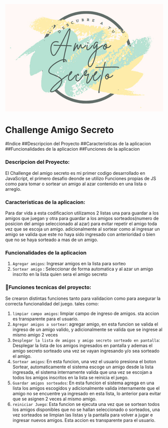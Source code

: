 ![Descubre a tu amigo Secreto](https://github.com/Saya-Sayita/challenge-amigo-secreto-main/blob/main/Logo.jpg)
<h1> Challenge Amigo Secreto </h1>
#Indice
##Descripcion del Proyecto
##Caracteristicas de la aplicacion
##Funcionalidades de la aplicacion
##Funciones de la aplicacion

### Descripcion del Proyecto:
El Challenge del amigo secreto es mi primer codigo desarrollado en JavaScript, el primero desafio deonde se utilizo Funciones propias de JS como para tomar o sortear un amigo al azar contenido en una lista o arreglo.

### Caracteristicas de la aplicacion: 
Para dar vida a esta codificacion utilizamos 2 listas una para guardar a los amigos que juegan y otra para guardar a los amigos sorteados(numero de posicion del amigo seleccionado al azar) para evitar repetir el amigo toda vez que se escoja un amigo. adicionalmente al sortear como al ingresar un amigo se valida que este no haya sido ingresado con anterioridad o bien que no se haya sorteado a mas de un amigo. 

### Funcionalidades de la aplicacion
1. `Agregar amigos`: Ingresar amigos en la lista para sorteo
2. `Sortear amigo` : Seleccionar de forma automatica y al azar un amigo inscrito en la lista quien sera el amigo secreto
   
### :hammer:Funciones tecnicas del proyecto:
Se crearon distintas funciones tanto para validacion como para asegurar la correcta funcionalidad del juego. tales como:
1. `limpiar campo amigos`: limpiar campo de ingreso de amigos. sta accion es transparente para el usuario.
2. `Agregar amigos a sortear`: agregar amigo, en esta funcion se valida el ingreso de un amigo valido, y adicionalmente se valida que se ingrese al mismo amigo 2 veces
3. `Desplegar la lista de amigos y amigo secreto sorteado en pantalla`: Desplegar la lista de los amigos ingresados en pantalla y ademas el amigo secreto sorteado una vez se vayan ingresando y/o sea sorteado el amigo.
4. `Sortear amigos`: En esta funcion, una vez el usuario presiona el boton Sortear, automaticamente el sistema escoge un amigo desde la lista ingresada, el sistema internamente valida que una vez se escojan a todos los amigos inscritos en la lista se reinicia el juego.
5. `Guardar amigos sorteados`: En esta funcion el sistema agrega en una lista los amigos escogidos y adicionalmente valida internamente que el amigo no se encuentre ya ingresado en esta lista, lo anterior para evitar que se asignen 2 veces al mismo amigo.
6. `reiniciar Juego`: Esta funcion se ejecuta una vez que se sortean todos los amigos disponibles que no se hallan seleccionado o sorteados, una vez sorteados se limpian las listas y la pantalla para volver a jugar e ingresar nuevos amigos. Esta accion es transparente para el usuario.
   
